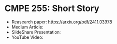 # CMPE 255: Short Story

- Reasearch paper: https://arxiv.org/pdf/2411.03978
- Medium Article: 
- SlideShare Presentation:
- YouTube Video: 
